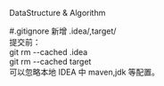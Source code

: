 DataStructure & Algorithm  

#.gitignore 新增 .idea/,target/  
提交前：  
git rm --cached .idea  
git rm --cached target  
可以忽略本地 IDEA 中 maven,jdk 等配置。